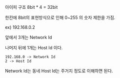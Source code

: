 
아이피 구조 
8bit * 4 = 32bit

한칸에 8bit의 표현방식으로 인해 0~255 의 숫자 제한을 가짐.

ex) 192.168.0.2

앞에서 3개는 Network Id

나머지 뒤에 1개는 Host Id 이다.

```
192.168.0 -> Network Id
2 -> Host Id
```
Network Id는 동네
Host Id는 주거지 정도로 이해하면 된다.